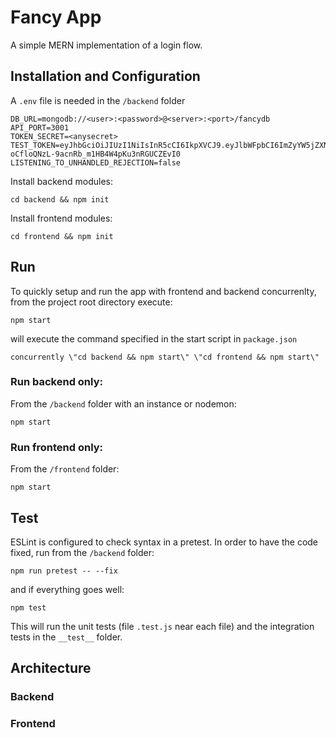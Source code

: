 # Fancy App

A simple MERN implementation of a login flow.

## Installation and Configuration

A `.env` file is needed in the `/backend` folder
```
DB_URL=mongodb://<user>:<password>@<server>:<port>/fancydb
API_PORT=3001
TOKEN_SECRET=<anysecret>
TEST_TOKEN=eyJhbGciOiJIUzI1NiIsInR5cCI6IkpXVCJ9.eyJlbWFpbCI6ImZyYW5jZXNjb0BlbWFpbC5jb20iLCJqdGkiOiI4YmU2ZjJhMzg2NDk2YWRkOTRhNTgyZjk0OWY4MjEzOCIsImlhdCI6MTU0NTM3ODI0NSwiZXhwIjoxNTQ1NDIxNDQ1fQ.oq18-oCfloQNzL-9acnRb_m1HB4W4pKu3nRGUCZEvI0
LISTENING_TO_UNHANDLED_REJECTION=false
```

Install backend modules:
```
cd backend && npm init
```

Install frontend modules:
```
cd frontend && npm init
```
## Run

To quickly setup and run the app with frontend and backend concurrenlty, from the project root directory execute:

```
npm start
```
will execute the command specified in the start script in `package.json`

```
concurrently \"cd backend && npm start\" \"cd frontend && npm start\"
```


### Run backend only:

From the `/backend` folder with an instance or nodemon:

```
npm start
```

### Run frontend only:

From the `/frontend` folder:

```
npm start
```

## Test

ESLint is configured to check syntax in a pretest. In order to have the code fixed, run from the `/backend` folder:

```
npm run pretest -- --fix
```
and if everything goes well:

```
npm test
```

This will run the unit tests (file `.test.js` near each file) and the integration tests in the `__test__` folder.

## Architecture

### Backend

### Frontend

